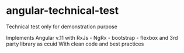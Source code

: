 # angular-technical-test
Technical test only for demonstration purpose

Implements Angular v.11 with  RxJs - NgRx - bootstrap - flexbox and 3rd party library as ccuid
 With clean code and best practices

